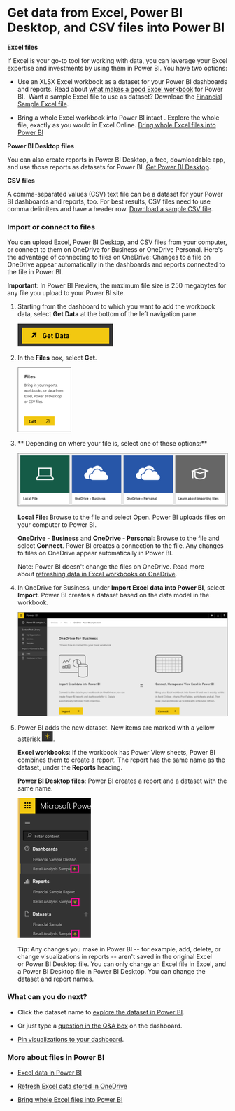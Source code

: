 ﻿<properties 
   pageTitle="Get data from Excel, Power BI Desktop, and CSV files into Power BI"
   description="Get data from Excel, Power BI Desktop, and CSV files into Power BI"
   services="powerbi" 
   documentationCenter="" 
   authors="v-anpasi" 
   manager="mblythe" 
   editor=""
   tags=""/>
 
<tags
   ms.service="powerbi"
   ms.devlang="NA"
   ms.topic="article"
   ms.tgt_pltfrm="NA"
   ms.workload="powerbi"
   ms.date="09/28/2015"
   ms.author="v-anpasi"/>
# Get data from Excel, Power BI Desktop, and CSV files into Power BI

**Excel files**

If Excel is your go-to tool for working with data, you can leverage your Excel expertise and investments by using them in Power BI. You have two options:

-   Use an XLSX Excel workbook as a dataset for your Power BI dashboards and reports. Read about [what makes a good Excel workbook](https://support.powerbi.com/knowledgebase/articles/424871) for Power BI.  Want a sample Excel file to use as dataset? Download the [Financial Sample Excel file](https://support.powerbi.com/knowledgebase/articles/497124).

-   Bring a whole Excel workbook into Power BI intact . Explore the whole file, exactly as you would in Excel Online. [Bring whole Excel files into Power BI](https://support.powerbi.com/knowledgebase/articles/640168)

**Power BI Desktop files**

You can also create reports in Power BI Desktop, a free, downloadable app, and use those reports as datasets for Power BI. [Get Power BI Desktop](https://support.powerbi.com/knowledgebase/articles/464158).


**CSV files**

A comma-separated values (CSV) text file can be a dataset for your Power BI dashboards and reports, too. For best results, CSV files need to use comma delimiters and have a header row. [Download a sample CSV file](http://go.microsoft.com/fwlink/?LinkID=619356).

### Import or connect to files 

You can upload Excel, Power BI Desktop, and CSV files from your computer, or connect to them on OneDrive for Business or OneDrive Personal. Here's the advantage of connecting to files on OneDrive: Changes to a file on OneDrive appear automatically in the dashboards and reports connected to the file in Power BI.

**Important**: In Power BI Preview, the maximum file size is 250 megabytes for any file you upload to your Power BI site.

1.  Starting from the dashboard to which you want to add the workbook data, select **Get Data** at the bottom of the left navigation pane. 

    ![](media/powerbi-service-get-data-from-files/PBI_GetData.png)


2.  In the **Files** box, select **Get**.

    ![](media/powerbi-service-get-data-from-files/PBI_GetFiles.png)

3. ** Depending on where your file is, select one of these options:**

    ![](media/powerbi-service-get-data-from-files/PBI_GetFilesLocalOneDriveEtc..png)

    **Local File:** Browse to the file and select Open. Power BI uploads files on your computer to Power BI. 

    **OneDrive - Business** and **OneDrive - Personal**: Browse to the file and select **Connect**. Power BI creates a connection to the file. Any changes to files on OneDrive appear automatically in Power BI.

    Note: Power BI doesn't change the files on OneDrive. Read more about [refreshing data in Excel workbooks on OneDrive](https://support.powerbi.com/knowledgebase/articles/471009). 

4.  In OneDrive for Business, under **Import Excel data into Power BI**, select **Import**. Power BI creates a dataset based on the data model in the workbook.

    ![](media/powerbi-service-get-data-from-files/PBI_ImportExcelDataOrWhole.png)

5.  Power BI adds the new dataset. New items are marked with a yellow asterisk ![](media/powerbi-service-get-data-from-files/PBI_YellowAsteriskSm.png).  

    **Excel workbooks**: If the workbook has Power View sheets, Power BI combines them to create a report. The report has the same name as the dataset, under the **Reports** heading.﻿ 

    **Power BI Desktop files**: Power BI creates a report and a dataset with the same name.

    ![](media/powerbi-service-get-data-from-files/PBI_NewExcelLeftNav.png)

    **Tip**: Any changes you make in Power BI -- for example, add, delete, or change visualizations in reports -- aren't saved in the original Excel or Power BI Desktop file. You can only change an Excel file in Excel, and a Power BI Desktop file in Power BI Desktop. You can change the dataset and report names.  

### What can you do next?

-   Click the dataset name to [explore the dataset in Power BI](http://support.powerbi.com/knowledgebase/articles/475159).

-   Or just type a [question in the Q&A box](http://support.powerbi.com/knowledgebase/articles/474566) on the dashboard.

-   [Pin visualizations to your dashboard](http://support.powerbi.com/knowledgebase/articles/430323). 

### More about files in Power BI

-   [Excel data in Power BI](https://support.powerbi.com/knowledgebase/articles/424871-excel-data-in-power-bi)

-   [Refresh Excel data stored in OneDrive](https://support.powerbi.com/knowledgebase/articles/471009)

-   [Bring whole Excel files into Power BI](https://support.powerbi.com/knowledgebase/articles/640168%20)

